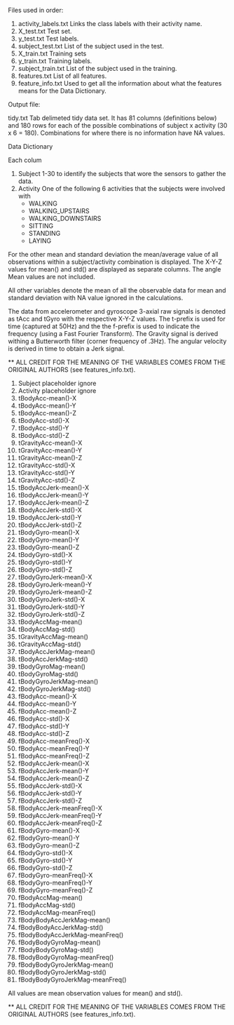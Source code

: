 

Files used in order:

1.  activity_labels.txt   Links the class labels with their activity name.
2.  X_test.txt    Test set.
3.  y_test.txt    Test labels.
4.  subject_test.txt  List of the subject used in the test.
5.  X_train.txt   Training sets
6.  y_train.txt   Training labels.
7.  subject_train.txt   List of the subject used in the training.
8.  features.txt  List of all features.
9.  feature_info.txt    Used to get all the information about what the features means for the Data Dictionary.

Output file:

tidy.txt    Tab delimeted tidy data set. It has 81 columns (definitions below) and 180 rows for each of the possible combinations of subject x activity (30 x 6 = 180). Combinations for where there is no information have NA values.

Data Dictionary

Each colum

1.    Subject   1-30 to identify the subjects that wore the sensors to gather the data.
2.    Activity    One of the following 6 activities that the subjects were involved with
      - WALKING
      - WALKING_UPSTAIRS
      - WALKING_DOWNSTAIRS
      - SITTING
      - STANDING
      - LAYING

For the other mean and standard deviation the mean/average value of all observations within a subject/activity combination is displayed. The X-Y-Z values for mean() and std() are displayed as separate columns. The angle Mean values are not included.

All other variables denote the mean of all the observable data for mean and standard deviation with NA value ignored in the calculations.

The data from accelerometer and gyroscope 3-axial raw signals is denoted as tAcc and tGyro with the respective X-Y-Z values. The t-prefix is used for time (captured at 50Hz) and the the f-prefix is used to indicate the frequency (using a Fast Fourier Transform). The Gravity signal is derived withing a Butterworth filter (corner frequency of .3Hz). The angular velocity is derived in time to obtain a Jerk signal.

** ALL CREDIT FOR THE MEANING OF THE VARIABLES COMES FROM THE ORIGINAL AUTHORS (see features_info.txt).
1.    Subject placeholder     ignore
2.    Activity placeholder    ignore
3.	tBodyAcc-mean()-X
4.	tBodyAcc-mean()-Y
5.	tBodyAcc-mean()-Z
6.	tBodyAcc-std()-X
7.	tBodyAcc-std()-Y
8.	tBodyAcc-std()-Z
9.	tGravityAcc-mean()-X
10.	tGravityAcc-mean()-Y
11.	tGravityAcc-mean()-Z
12.	tGravityAcc-std()-X
13.	tGravityAcc-std()-Y
14.	tGravityAcc-std()-Z
15.	tBodyAccJerk-mean()-X
16.	tBodyAccJerk-mean()-Y
17.	tBodyAccJerk-mean()-Z
18.	tBodyAccJerk-std()-X
19.	tBodyAccJerk-std()-Y
20.	tBodyAccJerk-std()-Z
21.	tBodyGyro-mean()-X
22.	tBodyGyro-mean()-Y
23.	tBodyGyro-mean()-Z
24.	tBodyGyro-std()-X
25.	tBodyGyro-std()-Y
26.	tBodyGyro-std()-Z
27.	tBodyGyroJerk-mean()-X
28.	tBodyGyroJerk-mean()-Y
29.	tBodyGyroJerk-mean()-Z
30.	tBodyGyroJerk-std()-X
31.	tBodyGyroJerk-std()-Y
32.	tBodyGyroJerk-std()-Z
33.	tBodyAccMag-mean()
34.	tBodyAccMag-std()
35.	tGravityAccMag-mean()
36.	tGravityAccMag-std()
37.	tBodyAccJerkMag-mean()
38.	tBodyAccJerkMag-std()
39.	tBodyGyroMag-mean()
40.	tBodyGyroMag-std()
41.	tBodyGyroJerkMag-mean()
42.	tBodyGyroJerkMag-std()
43.	fBodyAcc-mean()-X
44.	fBodyAcc-mean()-Y
45.	fBodyAcc-mean()-Z
46.	fBodyAcc-std()-X
47.	fBodyAcc-std()-Y
48.	fBodyAcc-std()-Z
49.	fBodyAcc-meanFreq()-X
50.	fBodyAcc-meanFreq()-Y
51.	fBodyAcc-meanFreq()-Z
52.	fBodyAccJerk-mean()-X
53.	fBodyAccJerk-mean()-Y
54.	fBodyAccJerk-mean()-Z
55.	fBodyAccJerk-std()-X
56.	fBodyAccJerk-std()-Y
57.	fBodyAccJerk-std()-Z
58.	fBodyAccJerk-meanFreq()-X
59.	fBodyAccJerk-meanFreq()-Y
60.	fBodyAccJerk-meanFreq()-Z
61.	fBodyGyro-mean()-X
62.	fBodyGyro-mean()-Y
63.	fBodyGyro-mean()-Z
64.	fBodyGyro-std()-X
65.	fBodyGyro-std()-Y
66.	fBodyGyro-std()-Z
67.	fBodyGyro-meanFreq()-X
68.	fBodyGyro-meanFreq()-Y
69.	fBodyGyro-meanFreq()-Z
70.	fBodyAccMag-mean()
71.	fBodyAccMag-std()
72.	fBodyAccMag-meanFreq()
73.	fBodyBodyAccJerkMag-mean()
74.	fBodyBodyAccJerkMag-std()
75.	fBodyBodyAccJerkMag-meanFreq()
76.	fBodyBodyGyroMag-mean()
77.	fBodyBodyGyroMag-std()
78.	fBodyBodyGyroMag-meanFreq()
79.	fBodyBodyGyroJerkMag-mean()
80.	fBodyBodyGyroJerkMag-std()
81.	fBodyBodyGyroJerkMag-meanFreq()

All values are mean observation values for mean() and std().

** ALL CREDIT FOR THE MEANING OF THE VARIABLES COMES FROM THE ORIGINAL AUTHORS (see features_info.txt).

